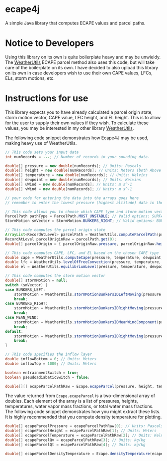 # ecape4j
A simple Java library that computes ECAPE values and parcel paths.

# Notice to Developers
Using this library on its own is quite boilerplate heavy and may be unwieldy. The <a href="https://github.com/a-urq/weather-utils-java">WeatherUtils</a> ECAPE parcel method also uses this code, but will take care of the boilerplate on its own. I have decided to also upload this library on its own in case developers wish to use their own CAPE values, LFCs, ELs, storm motions, etc.

# Instructions for use
This library expects you to have already calculated a parcel origin state, storm motion vector, CAPE value, LFC height, and EL height. This is to allow for the user to supply their own values if they wish. To calculate these values, you may be interested in my other library <a href="https://github.com/a-urq/weather-utils-java">WeatherUtils</a>. 

The following code snippet demonstrates how Ecape4J may be used, making heavy use of WeatherUtils.

```java
// This code sets your input data
int numRecords = ...; // Number of records in your sounding data.

double[] pressure = new double[numRecords]; // Units: Pascals
double[] height = new double[numRecords]; // Units: Meters (both Above Sea Level and Above Ground Level will work)
double[] temperature = new double[numRecords]; // Units: Kelvins
double[] dewpoint = new double[numRecords]; // Units: Kelvins
double[] uWind = new double[numRecords]; // Units: m s^-1
double[] vWind = new double[numRecords]; // Units: m s^-1

// your code for entering the data into the arrays goes here
// remember to enter the lowest pressure (highest altitude) data in the first index and the highest pressure (lowest altitude) data in the last index.

// This code allows you to choose which CAPE type and storm motion vector you would like to use.
ParcelPath pathType = ParcelPath.MOST_UNSTABLE; // Valid options: SURFACE_BASED, MIXED_LAYER, MOST_UNSTABLE, INFLOW_LAYER
StormMotion smVector = StormMotion.BUNKERS_RIGHT; // Valid options: BUNKERS_RIGHT, BUNKERS_LEFT, MEAN_WIND

// This code computes the parcel origin state
ArrayList<RecordAtLevel> parcelPath = WeatherUtils.computeParcelPath(pressure, temperature, dewpoint, pathType,	false);
RecordAtLevel parcelOriginRaw = parcelPath.get(0);
double[] parcelOrigin = { parcelOriginRaw.pressure, parcelOriginRaw.height, parcelOriginRaw.temperature, parcelOriginRaw.dewpoint };

// This code computes CAPE, LFC, and EL based on the chosen CAPE type
double cape = WeatherUtils.computeCape(pressure, temperature, dewpoint, parcelPath);
double lfc = WeatherUtils.levelOfFreeConvection(pressure, temperature, dewpoint, parcelPath);
double el = WeatherUtils.equilibriumLevel(pressure, temperature, dewpoint, parcelPath);

// This code computes the storm motion vector
double[] stormMotion = null;
switch (smVector) {
case BUNKERS_LEFT:
	stormMotion = WeatherUtils.stormMotionBunkersIDLeftMoving(pressure, height, uWind, vWind);
	break;
case BUNKERS_RIGHT:
	stormMotion = WeatherUtils.stormMotionBunkersIDRightMoving(pressure, height, uWind, vWind);
	break;
case MEAN_WIND:
	stormMotion = WeatherUtils.stormMotionBunkersIDMeanWindComponent(pressure, height, uWind, vWind);
	break;
default:
	stormMotion = WeatherUtils.stormMotionBunkersIDRightMoving(pressure, height, uWind, vWind);
	break;
}

// This code specifies the inflow layer
double inflowBottom = 0; // Units: Meters
double inflowTop = 1000; // Units: Meters

boolean entrainmentSwitch = true;
boolean pseudoadiabaticSwitch = false;

double[][] ecapeParcelPathRaw = Ecape.ecapeParcel(pressure, height, temperature, dewpoint, uWind, vWind, entrainmentSwitch, pseudoadiabaticSwitch, parcelOrigin, stormMotion, inflowBottom, inflowTop, cape, lfc, el);
```

The value returned from `Ecape.ecapeParcel` is a two-dimensional array of doubles. Each element of the array is a list of pressures, heights, temperatures, water vapor mass fractions, or total water mass fractions. The following code snippet demonstrates how you might extract these lists. It is highly recommended that you compute density temperature for plotting.

```java
double[] ecapeParcelPressure = ecapeParcelPathRaw[0]; // Units: Pascals
double[] ecapeParcelHeight = ecapeParcelPathRaw[1]; // Units: Meters
double[] ecapeParcelTemperature = ecapeParcelPathRaw[2]; // Units: Kelvins
double[] ecapeParcelQv = ecapeParcelPathRaw[3]; // Units: kg/kg
double[] ecapeParcelQt = ecapeParcelPathRaw[4]; // Units: kg/kg

double[] ecapeParcelDensityTemperature = Ecape.densityTemperature(ecapeParcelTemperature, ecapeParcelQv, ecapeParcelQt);
```
